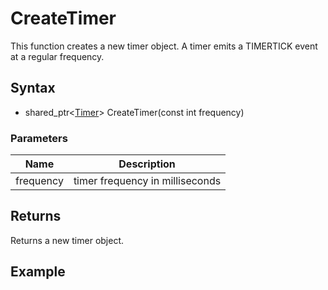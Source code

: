 # CreateTimer #
This function creates a new timer object. A timer emits a TIMERTICK event at a regular frequency.

## Syntax ##
- shared_ptr<[Timer](Timer.md)\> CreateTimer(const int frequency)

### Parameters ###
| Name | Description |
| --- | --- |
| frequency | timer frequency in milliseconds |

## Returns ##
Returns a new timer object.

## Example ##
